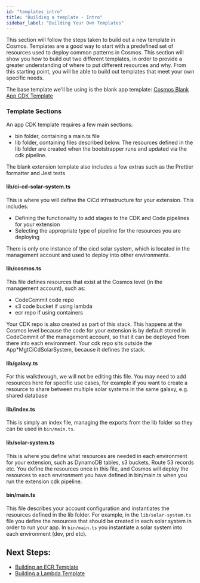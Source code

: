 ```yaml
---
id: "templates_intro"
title: "Building a template - Intro"
sidebar_label: "Building Your Own Templates"
---
```


This section will follow the steps taken to build out a new template in Cosmos. Templates are a good way to start with a predefined set of resources used to deploy common patterns in Cosmos. This section will show you how to build out two different templates, in order to provide a greater understanding of where to put different resources and why. From this starting point, you will be able to build out templates that meet your own specific needs.

The base template we'll be using is the blank app template:
[Cosmos Blank App CDK Template](https://github.com/cdk-cosmos/cosmos-blank-extension-cdk)

### Template Sections
An app CDK template requires a few main sections:
- bin folder, containing a main.ts file
- lib folder, containing files described below. The resources defined in the lib folder are created when the bootstrapper runs and updated via the cdk pipeline.

The blank extension template also includes a few extras such as the Prettier formatter and Jest tests


#### lib/ci-cd-solar-system.ts
This is where you will define the CiCd infrastructure for your extension. This includes:
- Defining the functionality to add stages to the CDK and Code pipelines for your extension
- Selecting the appropriate type of pipeline for the resources you are deploying

There is only one instance of the cicd solar system, which is located in the management account and used to deploy into other environments.


#### lib/cosmos.ts
This file defines resources that exist at the Cosmos level (in the management account), such as:
- CodeCommit code repo 
- s3 code bucket if using lambda
- ecr repo if using containers

Your CDK repo is also created as part of this stack. This happens at the Cosmos level because the code for your extension is by default stored in CodeCommit of the management account, so that it can be deployed from there into each environment. Your cdk repo sits outside the App*MgtCiCdSolarSystem, because it defines the stack.


#### lib/galaxy.ts
For this walkthrough, we will not be editing this file. You may need to add resources here for specific use cases, for example if you want to create a resource to share between multiple solar systems in the same galaxy, e.g. shared database


#### lib/index.ts
This is simply an index file, managing the exports from the lib folder so they can be used in `bin/main.ts`.


#### lib/solar-system.ts
This is where you define what resources are needed in each environment for your extension, such as DynamoDB tables, s3 buckets, Route 53 records etc. You define the resources once in this file, and Cosmos will deploy the resources to each environment you have defined in bin/main.ts when you run the extension cdk pipeline.


#### bin/main.ts
This file describes your account configuration and instantiates the resources defined in the lib folder. For example, in the `lib/solar-system.ts` file you define the resources that should be created in each solar system in order to run your app. In `bin/main.ts` you instantiate a solar system into each environment (dev, prd etc).


## Next Steps:
- [Building an ECR Template](templates_ecr.md)
- [Building a Lambda Template](templates_lambda.md)
